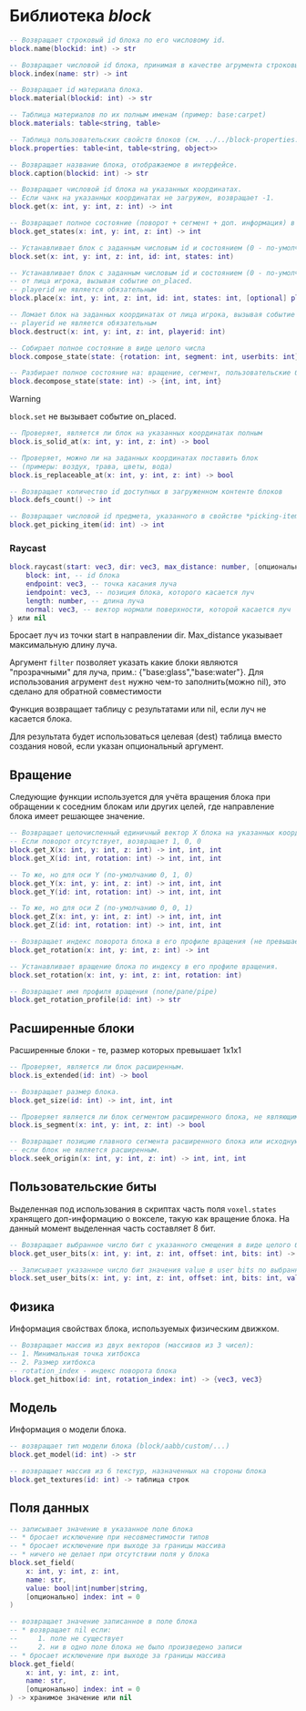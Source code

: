 # Библиотека *block*

```lua
-- Возвращает строковый id блока по его числовому id.
block.name(blockid: int) -> str

-- Возвращает числовой id блока, принимая в качестве агрумента строковый
block.index(name: str) -> int

-- Возвращает id материала блока.
block.material(blockid: int) -> str

-- Таблица материалов по их полным именам (пример: base:carpet)
block.materials: table<string, table>

-- Таблица пользовательских свойств блоков (см. ../../block-properties.md)
block.properties: table<int, table<string, object>>

-- Возвращает название блока, отображаемое в интерфейсе.
block.caption(blockid: int) -> str

-- Возвращает числовой id блока на указанных координатах.
-- Если чанк на указанных координатах не загружен, возвращает -1.
block.get(x: int, y: int, z: int) -> int

-- Возвращает полное состояние (поворот + сегмент + доп. информация) в виде целого числа
block.get_states(x: int, y: int, z: int) -> int

-- Устанавливает блок с заданным числовым id и состоянием (0 - по-умолчанию) на заданных координатах.
block.set(x: int, y: int, z: int, id: int, states: int)

-- Устанавливает блок с заданным числовым id и состоянием (0 - по-умолчанию) на заданных координатах
-- от лица игрока, вызывая событие on_placed.
-- playerid не является обязательным
block.place(x: int, y: int, z: int, id: int, states: int, [optional] playerid: int)

-- Ломает блок на заданных координатах от лица игрока, вызывая событие on_broken.
-- playerid не является обязательным
block.destruct(x: int, y: int, z: int, playerid: int)

-- Собирает полное состояние в виде целого числа
block.compose_state(state: {rotation: int, segment: int, userbits: int}) -> int

-- Разбирает полное состояние на: вращение, сегмент, пользовательские биты
block.decompose_state(state: int) -> {int, int, int}
```

> [!WARNING]
> `block.set` не вызывает событие on_placed.

```lua
-- Проверяет, является ли блок на указанных координатах полным
block.is_solid_at(x: int, y: int, z: int) -> bool

-- Проверяет, можно ли на заданных координатах поставить блок 
-- (примеры: воздух, трава, цветы, вода)
block.is_replaceable_at(x: int, y: int, z: int) -> bool

-- Возвращает количество id доступных в загруженном контенте блоков
block.defs_count() -> int

-- Возвращает числовой id предмета, указанного в свойстве *picking-item*.
block.get_picking_item(id: int) -> int
```

### Raycast

```lua
block.raycast(start: vec3, dir: vec3, max_distance: number, [опционально] dest: table, [опционально] filter: table) -> {
    block: int, -- id блока
    endpoint: vec3, -- точка касания луча
    iendpoint: vec3, -- позиция блока, которого касается луч
    length: number, -- длина луча
    normal: vec3, -- вектор нормали поверхности, которой касается луч
} или nil
```

Бросает луч из точки start в направлении dir. Max_distance указывает максимальную длину луча.

Аргумент `filter` позволяет указать какие блоки являются "прозрачными" для луча, прим.: {"base:glass","base:water"}. 
Для использования агрумент `dest` нужно чем-то заполнить(можно nil), это сделано для обратной совместимости

Функция возвращает таблицу с результатами или nil, если луч не касается блока.

Для результата будет использоваться целевая (dest) таблица вместо создания новой, если указан опциональный аргумент.

## Вращение

Следующие функции используется для учёта вращения блока при обращении к соседним блокам или других целей, где направление блока имеет решающее значение.


```lua
-- Возвращает целочисленный единичный вектор X блока на указанных координатах с учётом его вращения (три целых числа).
-- Если поворот отсутствует, возвращает 1, 0, 0
block.get_X(x: int, y: int, z: int) -> int, int, int
block.get_X(id: int, rotation: int) -> int, int, int

-- То же, но для оси Y (по-умолчанию 0, 1, 0)
block.get_Y(x: int, y: int, z: int) -> int, int, int
block.get_Y(id: int, rotation: int) -> int, int, int

-- То же, но для оси Z (по-умолчанию 0, 0, 1)
block.get_Z(x: int, y: int, z: int) -> int, int, int
block.get_Z(id: int, rotation: int) -> int, int, int

-- Возвращает индекс поворота блока в его профиле вращения (не превышает 7).
block.get_rotation(x: int, y: int, z: int) -> int

-- Устанавливает вращение блока по индексу в его профиле вращения.
block.set_rotation(x: int, y: int, z: int, rotation: int)

-- Возвращает имя профиля вращения (none/pane/pipe)
block.get_rotation_profile(id: int) -> str
```

## Расширенные блоки

Расширенные блоки - те, размер которых превышает 1x1x1

```lua
-- Проверяет, является ли блок расширенным.
block.is_extended(id: int) -> bool

-- Возвращает размер блока.
block.get_size(id: int) -> int, int, int

-- Проверяет является ли блок сегментом расширенного блока, не являющимся главным.
block.is_segment(x: int, y: int, z: int) -> bool

-- Возвращает позицию главного сегмента расширенного блока или исходную позицию,
-- если блок не является расширенным.
block.seek_origin(x: int, y: int, z: int) -> int, int, int
```

## Пользовательские биты

Выделенная под использования в скриптах часть поля `voxel.states` хранящего доп-информацию о вокселе, такую как вращение блока. На данный момент выделенная часть составляет 8 бит.

```lua
-- Возвращает выбранное число бит с указанного смещения в виде целого беззнакового числа
block.get_user_bits(x: int, y: int, z: int, offset: int, bits: int) -> int

-- Записывает указанное число бит значения value в user bits по выбранному смещению
block.set_user_bits(x: int, y: int, z: int, offset: int, bits: int, value: int) -> int
```


## Физика

Информация свойствах блока, используемых физическим движком.

```lua
-- Возвращает массив из двух векторов (массивов из 3 чисел):
-- 1. Минимальная точка хитбокса
-- 2. Размер хитбокса
-- rotation_index - индекс поворота блока
block.get_hitbox(id: int, rotation_index: int) -> {vec3, vec3}
```

## Модель

Информация о модели блока.

```lua
-- возвращает тип модели блока (block/aabb/custom/...)
block.get_model(id: int) -> str

-- возвращает массив из 6 текстур, назначенных на стороны блока
block.get_textures(id: int) -> таблица строк
```

## Поля данных

```lua
-- записывает значение в указанное поле блока
-- * бросает исключение при несовместимости типов
-- * бросает исключение при выходе за границы массива
-- * ничего не делает при отсутствии поля у блока
block.set_field(
    x: int, y: int, z: int, 
    name: str,
    value: bool|int|number|string, 
    [опционально] index: int = 0
)

-- возвращает значение записанное в поле блока
-- * возвращает nil если:
--     1. поле не существует
--     2. ни в одно поле блока не было произведено записи
-- * бросает исключение при выходе за границы массива
block.get_field(
    x: int, y: int, z: int, 
    name: str, 
    [опционально] index: int = 0
) -> хранимое значение или nil
```
